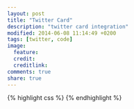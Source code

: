 ```yaml
---
layout: post
title: "Twitter Card"
description: "twitter card integration"
modified: 2014-06-08 11:14:49 +0200
tags: [twitter, code]
image:
  feature: 
  credit: 
  creditlink: 
comments: true
share: true
---
```


{% highlight css %}
<meta name="twitter:card" content="summary_large_image">
<meta name="twitter:image" content="http://consolacao.github.io/images/abstract-1.jpg">
<meta name="twitter:creator" content="@consolacao2">
<meta name="twitter:description" content="Ein Test aus der Lochervilla">
<meta name="twitter:title" content="Facebook Album Embed">
<meta name="twitter:url" content="http://consolacao.github.io/FacebookAlbumEmbed/">
<meta name="twitter:domain" content="">
<meta name="twitter:site" content="">
<meta name="twitter:app:id:iphone" content="">
<meta name="twitter:app:id:ipad" content="">
<meta name="twitter:app:id:googleplay" content="">
<meta name="twitter:app:url:iphone" content="">
<meta name="twitter:app:url:ipad" content="">
<meta name="twitter:app:url:googleplay" content="">
{% endhighlight %}

